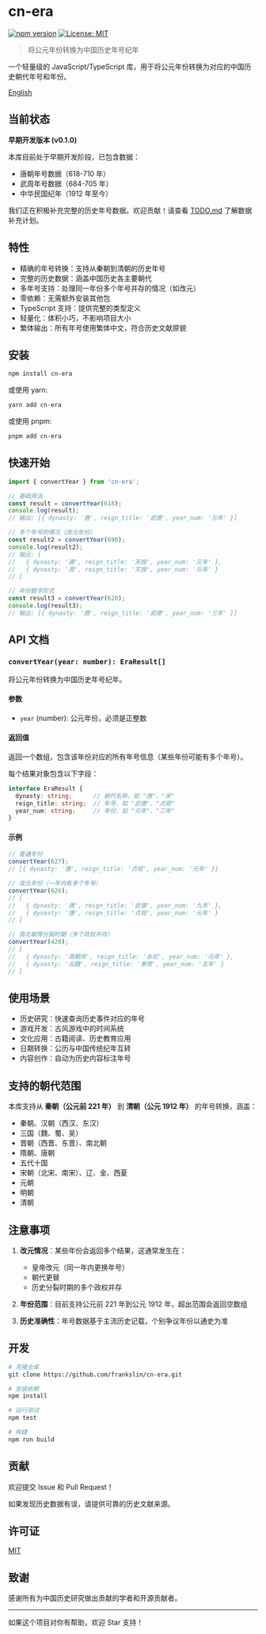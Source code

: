 # cn-era

[![npm version](https://badge.fury.io/js/cn-era.svg)](https://www.npmjs.com/package/cn-era)
[![License: MIT](https://img.shields.io/badge/License-MIT-yellow.svg)](https://opensource.org/licenses/MIT)

> 将公元年份转换为中国历史年号纪年

一个轻量级的 JavaScript/TypeScript 库，用于将公元年份转换为对应的中国历史朝代年号和年份。

[English](./README.md)

## 当前状态

**早期开发版本 (v0.1.0)**

本库目前处于早期开发阶段，已包含数据：
- 唐朝年号数据（618-710 年）
- 武周年号数据（684-705 年）
- 中华民国纪年（1912 年至今）

我们正在积极补充完整的历史年号数据。欢迎贡献！请查看 [TODO.md](TODO.md) 了解数据补充计划。

## 特性

- 精确的年号转换：支持从秦朝到清朝的历史年号
- 完整的历史数据：涵盖中国历史各主要朝代
- 多年号支持：处理同一年份多个年号并存的情况（如改元）
- 零依赖：无需额外安装其他包
- TypeScript 支持：提供完整的类型定义
- 轻量化：体积小巧，不影响项目大小
- 繁体输出：所有年号使用繁体中文，符合历史文献原貌

## 安装

```bash
npm install cn-era
```

或使用 yarn:

```bash
yarn add cn-era
```

或使用 pnpm:

```bash
pnpm add cn-era
```

## 快速开始

```javascript
import { convertYear } from 'cn-era';

// 基础用法
const result = convertYear(618);
console.log(result);
// 输出: [{ dynasty: '唐', reign_title: '武德', year_num: '元年' }]

// 多个年号的情况（改元年份）
const result2 = convertYear(690);
console.log(result2);
// 输出: [
//   { dynasty: '唐', reign_title: '天授', year_num: '元年' },
//   { dynasty: '周', reign_title: '天授', year_num: '元年' }
// ]

// 年份数字形式
const result3 = convertYear(620);
console.log(result3);
// 输出: [{ dynasty: '唐', reign_title: '武德', year_num: '三年' }]
```

## API 文档

### `convertYear(year: number): EraResult[]`

将公元年份转换为中国历史年号纪年。

#### 参数

- `year` (number): 公元年份，必须是正整数

#### 返回值

返回一个数组，包含该年份对应的所有年号信息（某些年份可能有多个年号）。

每个结果对象包含以下字段：

```typescript
interface EraResult {
  dynasty: string;      // 朝代名称，如 "唐"、"宋"
  reign_title: string;  // 年号，如 "武德"、"贞观"
  year_num: string;     // 年份，如 "元年"、"三年"
}
```

#### 示例

```javascript
// 普通年份
convertYear(627);
// [{ dynasty: '唐', reign_title: '贞观', year_num: '元年' }]

// 改元年份（一年内有多个年号）
convertYear(626);
// [
//   { dynasty: '唐', reign_title: '武德', year_num: '九年' },
//   { dynasty: '唐', reign_title: '贞观', year_num: '元年' }
// ]

// 南北朝等分裂时期（多个政权并存）
convertYear(420);
// [
//   { dynasty: '南朝宋', reign_title: '永初', year_num: '元年' },
//   { dynasty: '北魏', reign_title: '泰常', year_num: '五年' }
// ]
```

## 使用场景

- 历史研究：快速查询历史事件对应的年号
- 游戏开发：古风游戏中的时间系统
- 文化应用：古籍阅读、历史教育应用
- 日期转换：公历与中国传统纪年互转
- 内容创作：自动为历史内容标注年号

## 支持的朝代范围

本库支持从 **秦朝（公元前 221 年）** 到 **清朝（公元 1912 年）** 的年号转换，涵盖：

- 秦朝、汉朝（西汉、东汉）
- 三国（魏、蜀、吴）
- 晋朝（西晋、东晋）、南北朝
- 隋朝、唐朝
- 五代十国
- 宋朝（北宋、南宋）、辽、金、西夏
- 元朝
- 明朝
- 清朝

## 注意事项

1. **改元情况**：某些年份会返回多个结果，这通常发生在：
   - 皇帝改元（同一年内更换年号）
   - 朝代更替
   - 历史分裂时期的多个政权并存

2. **年份范围**：目前支持公元前 221 年到公元 1912 年，超出范围会返回空数组

3. **历史准确性**：年号数据基于主流历史记载，个别争议年份以通史为准

## 开发

```bash
# 克隆仓库
git clone https://github.com/frankslin/cn-era.git

# 安装依赖
npm install

# 运行测试
npm test

# 构建
npm run build
```

## 贡献

欢迎提交 Issue 和 Pull Request！

如果发现历史数据有误，请提供可靠的历史文献来源。

## 许可证

[MIT](LICENSE)

## 致谢

感谢所有为中国历史研究做出贡献的学者和开源贡献者。

---

如果这个项目对你有帮助，欢迎 Star 支持！
